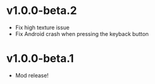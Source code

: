 # v1.0.0-beta.2
- Fix high texture issue
- Fix Android crash when pressing the keyback button
# v1.0.0-beta.1
- Mod release!
